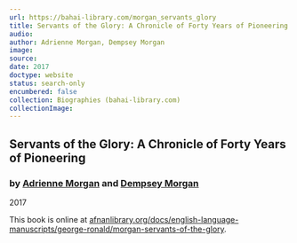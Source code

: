 ```yaml
---
url: https://bahai-library.com/morgan_servants_glory
title: Servants of the Glory: A Chronicle of Forty Years of Pioneering
audio: 
author: Adrienne Morgan, Dempsey Morgan
image: 
source: 
date: 2017
doctype: website
status: search-only
encumbered: false
collection: Biographies (bahai-library.com)
collectionImage: 
---
```



## Servants of the Glory: A Chronicle of Forty Years of Pioneering

### by [Adrienne Morgan](https://bahai-library.com/author/Adrienne+Morgan) and [Dempsey Morgan](https://bahai-library.com/author/Dempsey+Morgan)

2017


This book is online at [afnanlibrary.org/docs/english-language-manuscripts/george-ronald/morgan-servants-of-the-glory](http://www.afnanlibrary.org/docs/english-language-manuscripts/george-ronald/morgan-servants-of-the-glory/).